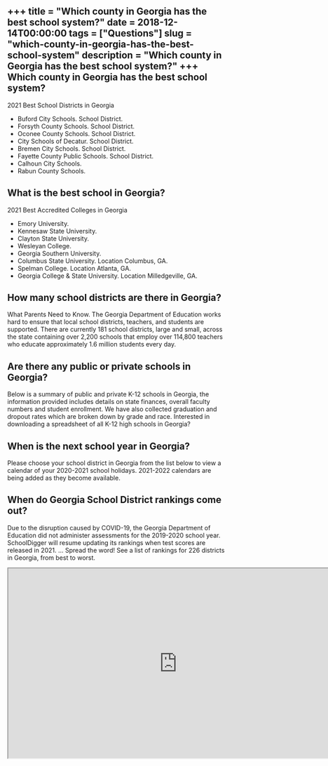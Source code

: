 +++
title = "Which county in Georgia has the best school system?"
date = 2018-12-14T00:00:00
tags = ["Questions"]
slug = "which-county-in-georgia-has-the-best-school-system"
description = "Which county in Georgia has the best school system?"
+++
Which county in Georgia has the best school system?
---------------------------------------------------

2021 Best School Districts in Georgia

- Buford City Schools. School District.
- Forsyth County Schools. School District.
- Oconee County Schools. School District.
- City Schools of Decatur. School District.
- Bremen City Schools. School District.
- Fayette County Public Schools. School District.
- Calhoun City Schools.
- Rabun County Schools.

What is the best school in Georgia?
-----------------------------------

2021 Best Accredited Colleges in Georgia

- Emory University.
- Kennesaw State University.
- Clayton State University.
- Wesleyan College.
- Georgia Southern University.
- Columbus State University. Location Columbus, GA.
- Spelman College. Location Atlanta, GA.
- Georgia College &amp; State University. Location Milledgeville, GA.

How many school districts are there in Georgia?
-----------------------------------------------

What Parents Need to Know. The Georgia Department of Education works hard to ensure that local school districts, teachers, and students are supported. There are currently 181 school districts, large and small, across the state containing over 2,200 schools that employ over 114,800 teachers who educate approximately 1.6 million students every day.

Are there any public or private schools in Georgia?
---------------------------------------------------

Below is a summary of public and private K-12 schools in Georgia, the information provided includes details on state finances, overall faculty numbers and student enrollment. We have also collected graduation and dropout rates which are broken down by grade and race. Interested in downloading a spreadsheet of all K-12 high schools in Georgia?

When is the next school year in Georgia?
----------------------------------------

Please choose your school district in Georgia from the list below to view a calendar of your 2020-2021 school holidays. 2021-2022 calendars are being added as they become available.

When do Georgia School District rankings come out?
--------------------------------------------------

Due to the disruption caused by COVID-19, the Georgia Department of Education did not administer assessments for the 2019-2020 school year. SchoolDigger will resume updating its rankings when test scores are released in 2021. … Spread the word! See a list of rankings for 226 districts in Georgia, from best to worst.

<iframe allow="accelerometer; autoplay; clipboard-write; encrypted-media; gyroscope; picture-in-picture" allowfullscreen="" class="__youtube_prefs__  epyt-is-override  no-lazyload" data-no-lazy="1" data-origheight="433" data-origwidth="770" data-skipgform_ajax_framebjll="" height="433" id="_ytid_38365" loading="lazy" src="https://www.youtube.com/embed/zmvbSoO0Qq4?enablejsapi=1&autoplay=0&cc_load_policy=0&cc_lang_pref=&iv_load_policy=1&loop=0&modestbranding=0&rel=1&fs=1&playsinline=0&autohide=2&theme=dark&color=red&controls=1&" title="YouTube player" width="770"></iframe>